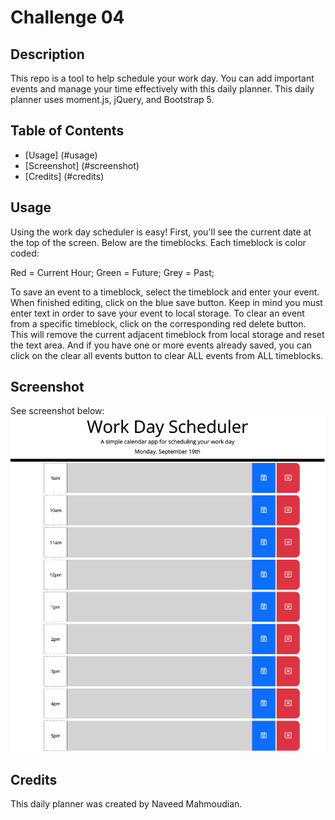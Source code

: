 # Challenge 04

## Description

This repo is a tool to help schedule your work day. You can add important events and manage your time effectively with this daily planner. This daily planner uses moment.js, jQuery, and Bootstrap 5.

## Table of Contents

- [Usage] (#usage)
- [Screenshot] (#screenshot)
- [Credits] (#credits)

## Usage

Using the work day scheduler is easy! First, you'll see the current date at the top of the screen. Below are the timeblocks. Each timeblock is color coded:

Red = Current Hour;
 Green = Future;
 Grey = Past;

To save an event to a timeblock, select the timeblock and enter your event. When finished editing, click on the blue save button. Keep in mind you must enter text in order to save your event to local storage. To clear an event from a specific timeblock, click on the corresponding red delete button. This will remove the current adjacent timeblock from local storage and reset the text area. And if you have one or more events already saved, you can click on the clear all events button to clear ALL events from ALL timeblocks.

## Screenshot

See screenshot below:
![Screenshot of Work Day Scheduler](./assets/images/work-day-scheduler-screenshot.png)

## Credits

This daily planner was created by Naveed Mahmoudian.

